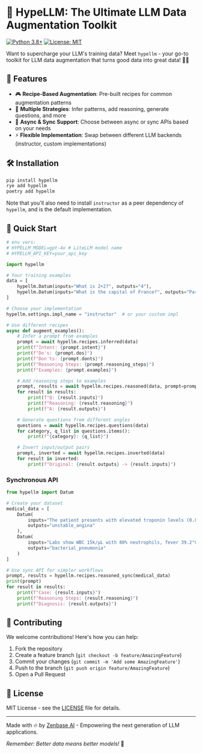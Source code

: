 # 🚀 HypeLLM: The Ultimate LLM Data Augmentation Toolkit

[![Python 3.8+](https://img.shields.io/badge/python-3.8+-blue.svg)](https://www.python.org/downloads/)
[![License: MIT](https://img.shields.io/badge/License-MIT-yellow.svg)](https://opensource.org/licenses/MIT)

Want to supercharge your LLM's training data? Meet `hypellm` - your go-to toolkit for LLM data augmentation that turns good data into great data! 🎯✨

## 🌟 Features

- 🎮 **Recipe-Based Augmentation**: Pre-built recipes for common augmentation patterns
- 🔄 **Multiple Strategies**: Infer patterns, add reasoning, generate questions, and more
- 🎯 **Async & Sync Support**: Choose between async or sync APIs based on your needs
- ⚡ **Flexible Implementation**: Swap between different LLM backends (instructor, custom implementations)

## 🛠️ Installation

```bash
pip install hypellm
rye add hypellm
poetry add hypellm
```

Note that you'll also need to install `instructor` as a peer dependency of `hypellm`, and is the default implementation.

## 🚀 Quick Start

```python
# env vars:
# HYPELLM_MODEL=gpt-4o # LiteLLM model name
# HYPELLM_API_KEY=your_api_key

import hypellm

# Your training examples
data = [
    hypellm.Datum(inputs="What is 2+2?", outputs="4"),
    hypellm.Datum(inputs="What is the capital of France?", outputs="Paris"),
]

# Choose your implementation
hypellm.settings.impl_name = "instructor"  # or your custom impl

# Use different recipes
async def augment_examples():
    # Infer a prompt from examples
    prompt = await hypellm.recipes.inferred(data)
    print(f"Intent: {prompt.intent}")
    print(f"Do's: {prompt.dos}")
    print(f"Don'ts: {prompt.donts}")
    print(f"Reasoning Steps: {prompt.reasoning_steps}")
    print(f"Examples: {prompt.examples}")

    # Add reasoning steps to examples
    prompt, results = await hypellm.recipes.reasoned(data, prompt=prompt)
    for result in results:
        print(f"Q: {result.inputs}")
        print(f"Reasoning: {result.reasoning}")
        print(f"A: {result.outputs}")

    # Generate questions from different angles
    questions = await hypellm.recipes.questions(data)
    for category, q_list in questions.items():
        print(f"{category}: {q_list}")

    # Invert input/output pairs
    prompt, inverted = await hypellm.recipes.inverted(data)
    for result in inverted:
        print(f"Original: {result.outputs} -> {result.inputs}")
```

### Synchronous API

```python
from hypellm import Datum

# Create your dataset
medical_data = [
    Datum(
        inputs="The patient presents with elevated troponin levels (0.8 ng/mL) and ST-segment depression, but no chest pain or dyspnea.",
        outputs="unstable_angina"
    ),
    Datum(
        inputs="Labs show WBC 15k/μL with 80% neutrophils, fever 39.2°C, and consolidation in right lower lobe on chest X-ray.",
        outputs="bacterial_pneumonia"
    )
]

# Use sync API for simpler workflows
prompt, results = hypellm.recipes.reasoned_sync(medical_data)
print(prompt)
for result in results:
    print(f"Case: {result.inputs}")
    print(f"Reasoning Steps: {result.reasoning}")
    print(f"Diagnosis: {result.outputs}")
```

## 🤝 Contributing

We welcome contributions! Here's how you can help:

1. Fork the repository
2. Create a feature branch (`git checkout -b feature/AmazingFeature`)
3. Commit your changes (`git commit -m 'Add some AmazingFeature'`)
4. Push to the branch (`git push origin feature/AmazingFeature`)
5. Open a Pull Request

## 📝 License

MIT License - see the [LICENSE](LICENSE) file for details.

---

Made with 🔥 by [Zenbase AI](https://zenbase.ai) - Empowering the next generation of LLM applications.

*Remember: Better data means better models!* 🎯
